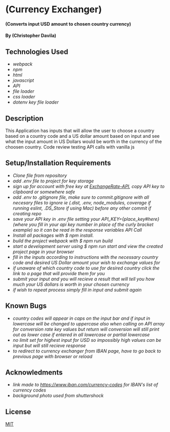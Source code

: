 # (Currency Exchanger)

#### (Converts input USD amount to chosen country currency)

#### By (Christopher Davila)

## Technologies Used

* _webpack_
* _npm_
* _html_
* _javascript_
* _API_
* _file loader_
* _css loader_
* _dotenv key file loader_


## Description
This Application has inputs that will allow the user to choose a country based on a country code and a US dollar amount based on input and see what the input amount in US Dollars would be worth in the currency of the choosen country. Code review testing API calls with vanilla js

## Setup/Installation Requirements

* _Clone file from repository_
* _add .env file to project for key storage_
* _sign up for account with free key at [ExchangeRate-API](https://www.exchangerate-api.com/docs/overview), copy API key to clipboard or somewhere safe_
* _add .env to .gitignore file, make sure to commit.gitignore with all necesary files to ignore ie (.dist, .env, node_modules, coverage if running eslint, .DS_Store if using Mac) before any other commit if creating repo_
* _save your API key in .env file setting your API_KEY={place_key_#_here} (where you fill in your api key number in place of the curly bracket example) so it can be read in the response variables API Call_
* _Install all packages with $ npm install._
* _build the project webpack with $ npm run build_
* _start a development server using $ npm run start and view the created project page in your browser_
* _fill in the inputs according to instructions with the necessary country code and desired US Dollar amount your wish to exchange values for_
* _if unaware of which country code to use for desired country click the link to a page that will provide them for you_
* _submit your input and you will recieve a result that will tell you how much your US dollars is worth in your chosen currency_
* _if wish to repeat process simply fill in input and submit again_


## Known Bugs

* _country codes will appear in caps on the input bar and if input in lowercase will be changed to uppercase also when calling on API array for conversion rate key values but return will conversion will still print out as lower case if entered in all lowercase or partial lowercase_
* _no limit set for highest input for USD so impossibly high values can be input but will still recieve response_
* _to redirect to currency exchanger from IBAN page, have to go back to previous page with browser or reload_

## Acknowledments
* _link made to https://www.iban.com/currency-codes for IBAN's list of currency codes_
* _background photo used from shuttershock_

## License
[MIT](https://github.com/ChrisRDavila/Currency-Exchanger/blob/main/LICENSE.txt)
